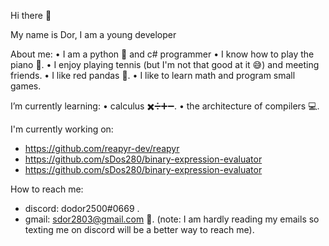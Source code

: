 Hi there 👋

My name is Dor, 
I am a young developer

About me:
 • I am a python 🐍 and c# programmer 
 • I know how to play the piano 🎹.
 • I enjoy playing tennis (but I'm not that good at it 😅) and meeting friends.
 • I like red pandas 🐼. 
 • I like to learn math and program small games.

I’m currently learning:
 • calculus ✖️➗➕➖.
 • the architecture of compilers 💻.

I'm currently working on:
 * https://github.com/reapyr-dev/reapyr
 * https://github.com/sDos280/binary-expression-evaluator
 * https://github.com/sDos280/binary-expression-evaluator


How to reach me:
* discord: dodor2500#0669 .
* gmail: sdor2803@gmail.com 📩.
 (note: I am hardly reading my emails so texting me on discord will be a better way to reach me).
